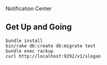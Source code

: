 Notification Center

## Get Up and Going

```
bundle install
bin/rake db:create db:migrate test
bundle exec rackup
curl http://localhost:9292/v1/slogan
```


